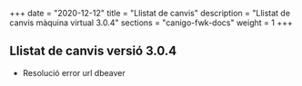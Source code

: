 +++
date        = "2020-12-12"
title       = "Llistat de canvis"
description = "Llistat de canvis màquina virtual 3.0.4"
sections    = "canigo-fwk-docs"
weight		= 1
+++

## Llistat de canvis versió 3.0.4

- Resolució error url dbeaver


